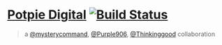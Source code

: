 # [Potpie Digital](potpiedigital.github.io) [![Build Status](https://travis-ci.org/potpiedigital/potpiedigital.github.io.svg?branch=master)](https://travis-ci.org/potpiedigital/potpiedigital.github.io)
> a [@mysterycommand](https://github.com/mysterycommand), [@Purple906](https://github.com/Purple906), [@Thinkinggood](https://github.com/Thinkinggood) collaboration
